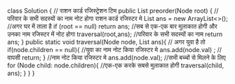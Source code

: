 class Solution {
// राशन कार्ड रजिस्ट्रेशन टिम
public List<Integer> preorder(Node root) {
//परिवार के सभी सदस्यों का नाम नोट होगा राशन कार्ड रजिस्टर मे
List<Integer> ans = new ArrayList<>();
//अगर घर में ताला है
if (root == null) return ans;
//सब से एक-एक बार मुलाकात होगी और उनका नाम रजिस्टर में नोट होगा
traversal(root,ans);
//परिवार के सभी सदस्यों का नाम
return ans;
}
public static void traversal(Node node, List<Integer> ans){
// अगर युवा है तो
if(node.children == null){
//युवा का नाम नोट किया रजिस्टर मे
ans.add(node.val) ;
//वापसी
return;
}
//नाम नोट किया रजिस्टर मे
ans.add(node.val);
//सभी बच्चों से मिलने के लिए
for (Node child: node.children){
//एक-एक करके सबसे मुलाकात होगी
traversal(child, ans);
}
}
}